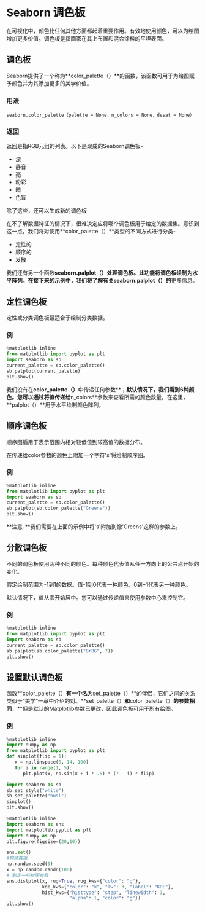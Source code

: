 # Seaborn 调色板

在可视化中，颜色比任何其他方面都起着重要作用。有效地使用颜色，可以为绘图增加更多价值。调色板是指画家在其上布置和混合涂料的平坦表面。

## 调色板

Seaborn提供了一个称为**color_palette（）**的函数，该函数可用于为绘图赋予颜色并为其添加更多的美学价值。

### 用法

```
seaborn.color_palette（palette = None，n_colors = None，desat = None）
```

### 返回

返回是指RGB元组的列表。以下是现成的Seaborn调色板-

- 深
- 静音
- 亮
- 粉彩
- 暗
- 色盲

除了这些，还可以生成新的调色板

在不了解数据特征的情况下，很难决定应将哪个调色板用于给定的数据集。意识到这一点，我们将对使用**color_palette（）**类型的不同方式进行分类-

- 定性的
- 顺序的
- 发散

我们还有另一个函数**seaborn.palplot（）**处理调色板。此功能将调色板绘制为水平阵列。在接下来的示例中，我们将了解有关**seaborn.palplot（）的**更多信息。

## 定性调色板

定性或分类调色板最适合于绘制分类数据。

### 例

```python
%matplotlib inline
from matplotlib import pyplot as plt
import seaborn as sb
current_palette = sb.color_palette()
sb.palplot(current_palette)
plt.show()
```

我们没有在**color_palette（）中**传递任何参数**；**默认情况下，我们看到6种颜色。您可以通过将值传递给**n_colors**参数来查看所需的颜色数量。在这里，**palplot（）**用于水平绘制颜色阵列。

## 顺序调色板

顺序图适用于表示范围内相对较低值到较高值的数据分布。

在传递给color参数的颜色上附加一个字符's'将绘制顺序图。

### 例
```python
%matplotlib inline
from matplotlib import pyplot as plt
import seaborn as sb
current_palette = sb.color_palette()
sb.palplot(sb.color_palette("Greens"))
plt.show()
```


**注意-**我们需要在上面的示例中将's'附加到像'Greens'这样的参数上。

## 分散调色板

不同的调色板使用两种不同的颜色。每种颜色代表值从任一方向上的公共点开始的变化。

假定绘制范围为-1到1的数据。值-1到0代表一种颜色，0到+1代表另一种颜色。

默认情况下，值从零开始居中。您可以通过传递值来使用参数中心来控制它。

### 例

```python
%matplotlib inline
from matplotlib import pyplot as plt
import seaborn as sb
current_palette = sb.color_palette()
sb.palplot(sb.color_palette("BrBG", 7))
plt.show()
```


## 设置默认调色板

函数**color_palette（）**有一个名为**set_palette（）**的伴侣，它们之间的关系类似于“美学”一章中介绍的对。**set_palette（）**和**color_palette（）**的参数相同**，**但是默认的Matplotlib参数已更改，因此调色板可用于所有绘图。

### 例

```python
%matplotlib inline
import numpy as np
from matplotlib import pyplot as plt
def sinplot(flip = 1):
   x = np.linspace(0, 14, 100)
   for i in range(1, 5):
      plt.plot(x, np.sin(x + i * .5) * (7 - i) * flip)

import seaborn as sb
sb.set_style("white")
sb.set_palette("husl")
sinplot()
plt.show()
```


```python
%matplotlib inline
import seaborn as sns
import matplotlib.pyplot as plt
import numpy as np
plt.figure(figsize=(20,10))

sns.set()
#构建数据
np.random.seed(0)
x = np.random.randn(100)
# 制定一些绘图参数
sns.distplot(x, rug=True, rug_kws={"color": "g"},
             kde_kws={"color": "k", "lw": 3, "label": "KDE"},
             hist_kws={"histtype": "step", "linewidth": 3,
                       "alpha": 1, "color": "g"})
plt.show()
```
<code class=gatsby-kernelname data-language=python></code>
